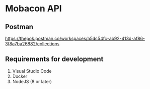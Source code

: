 # Mobacon API

## Postman

https://thepok.postman.co/workspaces/a5dc54fc-ab92-413d-af86-3f8a7ba26882/collections

## Requirements for development
1. Visual Studio Code
2. Docker
3. NodeJS (8 or later)